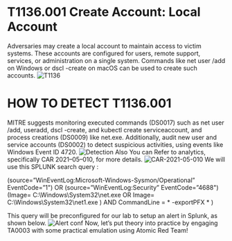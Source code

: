# T1136.001 Create Account: Local Account
Adversaries may create a local account to maintain access to victim systems. These accounts are configured for users, remote support, services, or administration on a single system. Commands like net user /add on Windows or dscl -create on macOS can be used to create such accounts.
![T1136](https://github.com/user-attachments/assets/e9ff00c8-b8c2-4733-b326-492fb6e5f8ae)
# HOW TO DETECT T1136.001
MITRE suggests monitoring executed commands (DS0017) such as net user /add, useradd, dscl -create, and kubectl create serviceaccount, and process creations (DS0009) like net.exe. Additionally, audit new user and service accounts (DS0002) to detect suspicious activities, using events like Windows Event ID 4720.
![Detection](https://github.com/user-attachments/assets/94585269-648e-48d9-9c8e-ae5e1d3ac0b7)
Also You can Refer to analytics, specifically CAR 2021–05–010, for more details.
![CAR-2021-05-010](https://github.com/user-attachments/assets/b32df23b-ad94-4ae3-87f0-4ab48e3defaf)
We will use this SPLUNK search query :

(source=”WinEventLog:Microsoft-Windows-Sysmon/Operational” EventCode=”1") OR (source=”WinEventLog:Security” EventCode=”4688") (Image= C:\Windows\System32\net.exe OR Image= C:\Windows\System32\net1.exe ) AND CommandLine = * -exportPFX * )

This query will be preconfigured for our lab to setup an alert in Splunk, as shown below.
![Alert conf](https://github.com/user-attachments/assets/84f33b39-9318-4315-880a-dceeb061a49b)
Now, let’s put theory into practice by engaging TA0003 with some practical emulation using Atomic Red Team!
